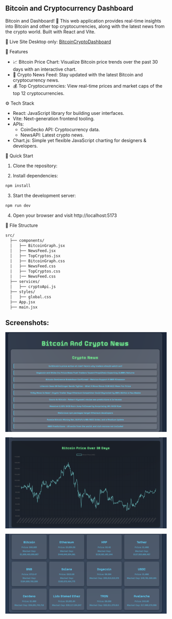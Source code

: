 ## Bitcoin and Cryptocurrency Dashboard

Bitcoin and Dashboard! 🚀 This web application provides real-time insights into Bitcoin and other top cryptocurrencies, along with the latest news from the crypto world. Built with React and Vite.

🔗 Live Site Desktop only: [BitcoinCryptoDashboard](https://bitcoincryptodashboard.netlify.app/)

🌟 Features

- 📈 Bitcoin Price Chart: Visualize Bitcoin price trends over the past 30 days with an interactive chart.
- 📰 Crypto News Feed: Stay updated with the latest Bitcoin and cryptocurrency news.
- 💰 Top Cryptocurrencies: View real-time prices and market caps of the top 12 cryptocurrencies.

⚙️ Tech Stack

- React: JavaScript library for building user interfaces.
- Vite: Next-generation frontend tooling.
- APIs: 
   - CoinGecko API: Cryptocurrency data.
   - NewsAPI: Latest crypto news.
- Chart.js: Simple yet flexible JavaScript charting for designers & developers.

🚀 Quick Start

1. Clone the repository:

2. Install dependencies:

```bash
npm install
```

3. Start the development server:

```bash
npm run dev
```
4. Open your browser and visit http://localhost:5173

📂 File Structure
```
src/
  ├── components/
  │   ├── BitcoinGraph.jsx
  │   ├── NewsFeed.jsx
  │   ├── TopCryptos.jsx
  |   ├── BitcoinGraph.css
  |   ├── NewsFeed.css
  |   ├── TopCryptos.css
  |   |── NewsFeed.css
  ├── services/
  │   ├── cryptoApi.js
  ├── styles/
  │   ├── global.css
  ├── App.jsx
  ├── main.jsx

```
## Screenshots:

![image](/src/assets/news.png)

![image](/src/assets/chart.png)

![image](/src/assets/topmovers.png)